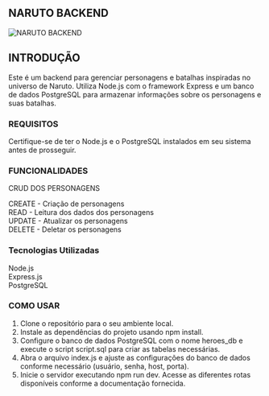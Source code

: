 ## NARUTO  BACKEND
![NARUTO BACKEND](https://tm.ibxk.com.br/2021/10/05/05091846887061.jpg)

## INTRODUÇÃO
Este é um backend para gerenciar personagens e batalhas inspiradas no universo de Naruto. Utiliza Node.js com o framework Express e um banco de dados PostgreSQL para armazenar informações sobre os personagens e suas batalhas.

### REQUISITOS
Certifique-se de ter o Node.js e o PostgreSQL instalados em seu sistema antes de prosseguir.

### FUNCIONALIDADES
CRUD DOS PERSONAGENS

CREATE -  Criação de personagens
<br>
READ   -  Leitura dos dados dos personagens
<br>
UPDATE -  Atualizar os personagens
<br>
DELETE -  Deletar os personagens

### Tecnologias Utilizadas
Node.js
<br>
Express.js
<br>
PostgreSQL


### COMO USAR
1. Clone o repositório para o seu ambiente local.
2. Instale as dependências do projeto usando npm install.
3. Configure o banco de dados PostgreSQL com o nome heroes_db e execute o script script.sql para criar as tabelas necessárias.
4. Abra o arquivo index.js e ajuste as configurações do banco de dados conforme necessário (usuário, senha, host, porta).
5. Inicie o servidor executando npm run dev.
Acesse as diferentes rotas disponíveis conforme a documentação fornecida.
